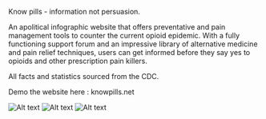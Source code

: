 Know pills - information not persuasion.

An apolitical infographic website that offers preventative and pain management tools to counter the current opioid epidemic.
With a fully functioning support forum and an impressive library of alternative medicine and pain relief techniques, users can get informed before they say yes to opioids and other prescription pain killers.

All facts and statistics sourced from the CDC.

Demo the website here : knowpills.net

![Alt text](kprm1)
![Alt text](kprm2)
![Alt text](kprm3)